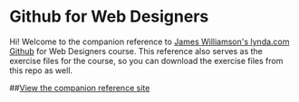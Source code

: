 Github for Web Designers
========================

Hi! Welcome to the companion reference to [James Williamson's lynda.com Github](https://www.lynda.com/GitHub-tutorials/GitHub-Web-Designers/162276-2.html) for Web Designers course. This reference also serves as the exercise files for the course, so you can download the exercise files from this repo as well.

##[View the companion reference site](https://emanlearn365.github.io/github-for-web-designers/)
